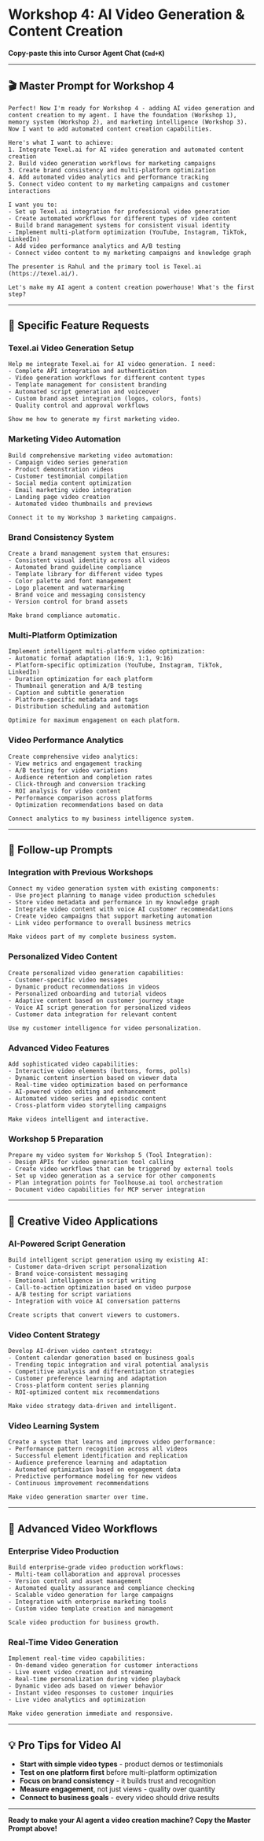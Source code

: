 # Workshop 4: AI Video Generation & Content Creation
**Copy-paste this into Cursor Agent Chat (`Cmd+K`)**

---

## 🎬 **Master Prompt for Workshop 4**

```
Perfect! Now I'm ready for Workshop 4 - adding AI video generation and content creation to my agent. I have the foundation (Workshop 1), memory system (Workshop 2), and marketing intelligence (Workshop 3). Now I want to add automated content creation capabilities.

Here's what I want to achieve:
1. Integrate Texel.ai for AI video generation and automated content creation
2. Build video generation workflows for marketing campaigns
3. Create brand consistency and multi-platform optimization
4. Add automated video analytics and performance tracking
5. Connect video content to my marketing campaigns and customer interactions

I want you to:
- Set up Texel.ai integration for professional video generation
- Create automated workflows for different types of video content
- Build brand management systems for consistent visual identity
- Implement multi-platform optimization (YouTube, Instagram, TikTok, LinkedIn)
- Add video performance analytics and A/B testing
- Connect video content to my marketing campaigns and knowledge graph

The presenter is Rahul and the primary tool is Texel.ai (https://texel.ai/).

Let's make my AI agent a content creation powerhouse! What's the first step?
```

---

## 🎯 **Specific Feature Requests**

### **Texel.ai Video Generation Setup**
```
Help me integrate Texel.ai for AI video generation. I need:
- Complete API integration and authentication
- Video generation workflows for different content types
- Template management for consistent branding
- Automated script generation and voiceover
- Custom brand asset integration (logos, colors, fonts)
- Quality control and approval workflows

Show me how to generate my first marketing video.
```

### **Marketing Video Automation**
```
Build comprehensive marketing video automation:
- Campaign video series generation
- Product demonstration videos
- Customer testimonial compilation
- Social media content optimization
- Email marketing video integration
- Landing page video creation
- Automated video thumbnails and previews

Connect it to my Workshop 3 marketing campaigns.
```

### **Brand Consistency System**
```
Create a brand management system that ensures:
- Consistent visual identity across all videos
- Automated brand guideline compliance
- Template library for different video types
- Color palette and font management
- Logo placement and watermarking
- Brand voice and messaging consistency
- Version control for brand assets

Make brand compliance automatic.
```

### **Multi-Platform Optimization**
```
Implement intelligent multi-platform video optimization:
- Automatic format adaptation (16:9, 1:1, 9:16)
- Platform-specific optimization (YouTube, Instagram, TikTok, LinkedIn)
- Duration optimization for each platform
- Thumbnail generation and A/B testing
- Caption and subtitle generation
- Platform-specific metadata and tags
- Distribution scheduling and automation

Optimize for maximum engagement on each platform.
```

### **Video Performance Analytics**
```
Create comprehensive video analytics:
- View metrics and engagement tracking
- A/B testing for video variations
- Audience retention and completion rates
- Click-through and conversion tracking
- ROI analysis for video content
- Performance comparison across platforms
- Optimization recommendations based on data

Connect analytics to my business intelligence system.
```

---

## 🔄 **Follow-up Prompts**

### **Integration with Previous Workshops**
```
Connect my video generation system with existing components:
- Use project planning to manage video production schedules
- Store video metadata and performance in my knowledge graph
- Integrate video content with voice AI customer recommendations
- Create video campaigns that support marketing automation
- Link video performance to overall business metrics

Make videos part of my complete business system.
```

### **Personalized Video Content**
```
Create personalized video generation capabilities:
- Customer-specific video messages
- Dynamic product recommendations in videos
- Personalized onboarding and tutorial videos
- Adaptive content based on customer journey stage
- Voice AI script generation for personalized videos
- Customer data integration for relevant content

Use my customer intelligence for video personalization.
```

### **Advanced Video Features**
```
Add sophisticated video capabilities:
- Interactive video elements (buttons, forms, polls)
- Dynamic content insertion based on viewer data
- Real-time video optimization based on performance
- AI-powered video editing and enhancement
- Automated video series and episodic content
- Cross-platform video storytelling campaigns

Make videos intelligent and interactive.
```

### **Workshop 5 Preparation**
```
Prepare my video system for Workshop 5 (Tool Integration):
- Design APIs for video generation tool calling
- Create video workflows that can be triggered by external tools
- Set up video generation as a service for other components
- Plan integration points for Toolhouse.ai tool orchestration
- Document video capabilities for MCP server integration
```

---

## 🎨 **Creative Video Applications**

### **AI-Powered Script Generation**
```
Build intelligent script generation using my existing AI:
- Customer data-driven script personalization
- Brand voice-consistent messaging
- Emotional intelligence in script writing
- Call-to-action optimization based on video purpose
- A/B testing for script variations
- Integration with voice AI conversation patterns

Create scripts that convert viewers to customers.
```

### **Video Content Strategy**
```
Develop AI-driven video content strategy:
- Content calendar generation based on business goals
- Trending topic integration and viral potential analysis
- Competitive analysis and differentiation strategies
- Customer preference learning and adaptation
- Cross-platform content series planning
- ROI-optimized content mix recommendations

Make video strategy data-driven and intelligent.
```

### **Video Learning System**
```
Create a system that learns and improves video performance:
- Performance pattern recognition across all videos
- Successful element identification and replication
- Audience preference learning and adaptation
- Automated optimization based on engagement data
- Predictive performance modeling for new videos
- Continuous improvement recommendations

Make video generation smarter over time.
```

---

## 🚀 **Advanced Video Workflows**

### **Enterprise Video Production**
```
Build enterprise-grade video production workflows:
- Multi-team collaboration and approval processes
- Version control and asset management
- Automated quality assurance and compliance checking
- Scalable video generation for large campaigns
- Integration with enterprise marketing tools
- Custom video template creation and management

Scale video production for business growth.
```

### **Real-Time Video Generation**
```
Implement real-time video capabilities:
- On-demand video generation for customer interactions
- Live event video creation and streaming
- Real-time personalization during video playback
- Dynamic video ads based on viewer behavior
- Instant video responses to customer inquiries
- Live video analytics and optimization

Make video generation immediate and responsive.
```

---

## 💡 **Pro Tips for Video AI**

- **Start with simple video types** - product demos or testimonials
- **Test on one platform first** before multi-platform optimization
- **Focus on brand consistency** - it builds trust and recognition
- **Measure engagement**, not just views - quality over quantity
- **Connect to business goals** - every video should drive results

---

**Ready to make your AI agent a video creation machine? Copy the Master Prompt above!**